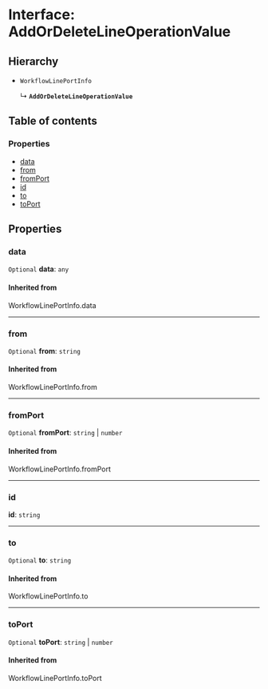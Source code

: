 # Interface: AddOrDeleteLineOperationValue

## Hierarchy

* `WorkflowLinePortInfo`

  ↳ **`AddOrDeleteLineOperationValue`**

## Table of contents

### Properties

* [data](/en/auto-docs/free-history-plugin/interfaces/AddOrDeleteLineOperationValue.md#data)
* [from](/en/auto-docs/free-history-plugin/interfaces/AddOrDeleteLineOperationValue.md#from)
* [fromPort](/en/auto-docs/free-history-plugin/interfaces/AddOrDeleteLineOperationValue.md#fromport)
* [id](/en/auto-docs/free-history-plugin/interfaces/AddOrDeleteLineOperationValue.md#id)
* [to](/en/auto-docs/free-history-plugin/interfaces/AddOrDeleteLineOperationValue.md#to)
* [toPort](/en/auto-docs/free-history-plugin/interfaces/AddOrDeleteLineOperationValue.md#toport)

## Properties

### data

`Optional` **data**: `any`

#### Inherited from

WorkflowLinePortInfo.data

***

### from

`Optional` **from**: `string`

#### Inherited from

WorkflowLinePortInfo.from

***

### fromPort

`Optional` **fromPort**: `string` | `number`

#### Inherited from

WorkflowLinePortInfo.fromPort

***

### id

**id**: `string`

***

### to

`Optional` **to**: `string`

#### Inherited from

WorkflowLinePortInfo.to

***

### toPort

`Optional` **toPort**: `string` | `number`

#### Inherited from

WorkflowLinePortInfo.toPort
